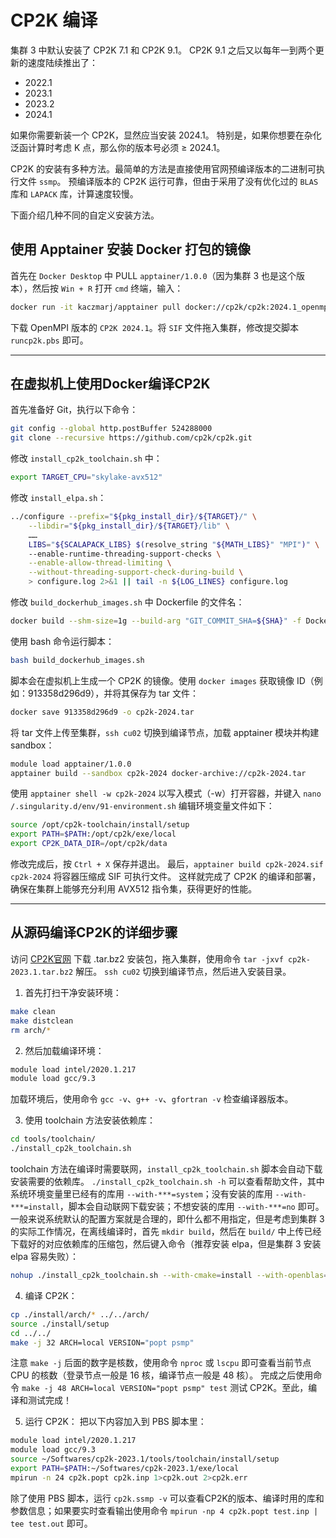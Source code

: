 
# CP2K 编译

集群 3 中默认安装了 CP2K 7.1 和 CP2K 9.1。
CP2K 9.1 之后又以每年一到两个更新的速度陆续推出了：

- 2022.1
- 2023.1
- 2023.2
- 2024.1

如果你需要新装一个 CP2K，显然应当安装 2024.1。
特别是，如果你想要在杂化泛函计算时考虑 K 点，那么你的版本号必须 ≥ 2024.1。

CP2K 的安装有多种方法。最简单的方法是直接使用官网预编译版本的二进制可执行文件 `ssmp`。
预编译版本的 CP2K 运行可靠，但由于采用了没有优化过的 `BLAS` 库和 `LAPACK` 库，计算速度较慢。

下面介绍几种不同的自定义安装方法。

## 使用 Apptainer 安装 Docker 打包的镜像

首先在 `Docker Desktop` 中 PULL `apptainer/1.0.0`（因为集群 3 也是这个版本），然后按 `Win + R` 打开 `cmd` 终端，输入：
```sh
docker run -it kaczmarj/apptainer pull docker://cp2k/cp2k:2024.1_openmpi_skylake-avx512_psmp
```
下载 OpenMPI 版本的 `CP2K 2024.1`。将 `SIF` 文件拖入集群，修改提交脚本 `runcp2k.pbs` 即可。

---

## 在虚拟机上使用Docker编译CP2K

首先准备好 Git，执行以下命令：
```sh
git config --global http.postBuffer 524288000
git clone --recursive https://github.com/cp2k/cp2k.git
```

修改 `install_cp2k_toolchain.sh` 中：
```sh
export TARGET_CPU="skylake-avx512"
```

修改 `install_elpa.sh`：
```sh
../configure --prefix="${pkg_install_dir}/${TARGET}/" \
    --libdir="${pkg_install_dir}/${TARGET}/lib" \
    ……
    LIBS="${SCALAPACK_LIBS} $(resolve_string "${MATH_LIBS}" "MPI")" \
    --enable-runtime-threading-support-checks \
    --enable-allow-thread-limiting \
    --without-threading-support-check-during-build \
    > configure.log 2>&1 || tail -n ${LOG_LINES} configure.log
```

修改 `build_dockerhub_images.sh` 中 Dockerfile 的文件名：
```sh
docker build --shm-size=1g --build-arg "GIT_COMMIT_SHA=${SHA}" -f Dockerfile.test_psmp -t "${TAG}" ../../
```

使用 bash 命令运行脚本：
```sh
bash build_dockerhub_images.sh
```

脚本会在虚拟机上生成一个 CP2K 的镜像。使用 `docker images` 获取镜像 ID（例如：913358d296d9），并将其保存为 tar 文件：
```sh
docker save 913358d296d9 -o cp2k-2024.tar
```

将 tar 文件上传至集群，`ssh cu02` 切换到编译节点，加载 apptainer 模块并构建 sandbox：
```sh
module load apptainer/1.0.0
apptainer build --sandbox cp2k-2024 docker-archive://cp2k-2024.tar
```

使用 `apptainer shell -w cp2k-2024` 以写入模式（-w）打开容器，并键入 `nano /.singularity.d/env/91-environment.sh` 编辑环境变量文件如下：
```sh
source /opt/cp2k-toolchain/install/setup
export PATH=$PATH:/opt/cp2k/exe/local
export CP2K_DATA_DIR=/opt/cp2k/data
```

修改完成后，按 `Ctrl + X` 保存并退出。
最后，`apptainer build cp2k-2024.sif cp2k-2024` 将容器压缩成 SIF 可执行文件。
这样就完成了 CP2K 的编译和部署，确保在集群上能够充分利用 AVX512 指令集，获得更好的性能。

---

## 从源码编译CP2K的详细步骤

访问 [CP2K官网](https://www.cp2k.org/download) 下载 .tar.bz2 安装包，拖入集群，使用命令 `tar -jxvf cp2k-2023.1.tar.bz2` 解压。
`ssh cu02` 切换到编译节点，然后进入安装目录。

1. 首先打扫干净安装环境：
```sh
make clean
make distclean
rm arch/*
```
2. 然后加载编译环境：
```sh
module load intel/2020.1.217
module load gcc/9.3
```
加载环境后，使用命令 `gcc -v`、`g++ -v`、`gfortran -v` 检查编译器版本。

3. 使用 toolchain 方法安装依赖库：
```sh
cd tools/toolchain/
./install_cp2k_toolchain.sh
```
toolchain 方法在编译时需要联网，`install_cp2k_toolchain.sh` 脚本会自动下载安装需要的依赖库。
`./install_cp2k_toolchain.sh -h` 可以查看帮助文件，其中系统环境变量里已经有的库用 `--with-***=system`；没有安装的库用 `--with-***=install`，脚本会自动联网下载安装；不想安装的库用 `--with-***=no` 即可。
一般来说系统默认的配置方案就是合理的，即什么都不用指定，但是考虑到集群 3 的实际工作情况，在离线编译时，首先 `mkdir build`，然后在 `build/` 中上传已经下载好的对应依赖库的压缩包，然后键入命令（推荐安装 elpa，但是集群 3 安装 elpa 容易失败）：
```sh
nohup ./install_cp2k_toolchain.sh --with-cmake=install --with-openblas=no --with-scalapack=no --with-elpa=no --with-plumed=install --with-sirius=no > install.log 2>&1 &
```
4. 编译 CP2K：
```sh
cp ./install/arch/* ../../arch/
source ./install/setup
cd ../../
make -j 32 ARCH=local VERSION="popt psmp"
```
注意 `make -j` 后面的数字是核数，使用命令 `nproc` 或 `lscpu` 即可查看当前节点 CPU 的核数（登录节点一般是 16 核，编译节点一般是 48 核）。
完成之后使用命令 `make -j 48 ARCH=local VERSION="popt psmp" test` 测试 CP2K。至此，编译和测试完成！

5. 运行 CP2K：
把以下内容加入到 PBS 脚本里：
```sh
module load intel/2020.1.217
module load gcc/9.3
source ~/Softwares/cp2k-2023.1/tools/toolchain/install/setup
export PATH=$PATH:~/Softwares/cp2k-2023.1/exe/local
mpirun -n 24 cp2k.popt cp2k.inp 1>cp2k.out 2>cp2k.err
```
除了使用 PBS 脚本，运行 `cp2k.ssmp -v` 可以查看CP2K的版本、编译时用的库和参数信息；如果要实时查看输出使用命令 `mpirun -np 4 cp2k.popt test.inp | tee test.out` 即可。

